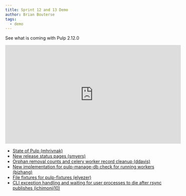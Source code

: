 ```yaml
---
title: Sprint 12 and 13 Demo
author: Brian Bouterse
tags:
  - demo
---
```


See what is coming with Pulp 2.12.0

<iframe width="560" height="315" src="https://www.youtube.com/embed/ZPAGBGwsS2k" frameborder="0" allowfullscreen></iframe>

* [State of Pulp (mhrivnak)](https://youtu.be/ZPAGBGwsS2k?t=01m22s)
* [New release status pages (smyers)](https://youtu.be/ZPAGBGwsS2k?t=07m25s)
* [Orphan removal counts and celery worker record cleanup (ddavis)](https://youtu.be/ZPAGBGwsS2k?t=10m06s)
* [New implementation for pulp-manage-db check for running workers (bizhang)](https://youtu.be/ZPAGBGwsS2k?t=13m12s)
* [File fixtures for pulp-fixtures (elyezer)](https://youtu.be/ZPAGBGwsS2k?t=16m20s)
* [CLI exception handling and waiting for user processes to die after rsync publishes (ichimonji10)](https://youtu.be/ZPAGBGwsS2k?t=22m00s)
